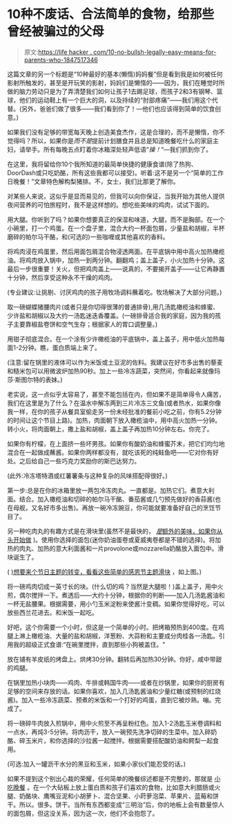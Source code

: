 # 10种不废话、合法简单的食物，给那些曾经被骗过的父母

> 原文:[https://life hacker . com/10-no-bullsh-legally-easy-means-for-parents-who-1847517346](https://lifehacker.com/10-no-bullshit-legitimately-easy-meals-for-parents-who-1847517346)

这篇文章的另一个标题是“10种最好的基本(懒惰)妈妈餐”但是看到我是如何被任何影射所触发的，甚至是开玩笑的影射，妈妈们是懒惰的——因为，我们在睡觉时所做的脑力劳动只是为了弄清楚我们如何让孩子1去踢足球，而孩子2和3有钢琴、篮球，他们的运动鞋上有一个巨大的洞，以及持续的“肘部疼痛”——我们用这个代替。(另外，爸爸们做了很多——我们看到你了！—他们也应该得到简单的饮食创意。)

如果我们没有足够的带宽每天晚上创造美食杰作，这是合理的，而不是懒惰，你不觉得吗？所以，如果你是*而不是*提前计划膳食并且总是知道晚餐吃什么的家庭主妇，请举手。所有每晚五点盯着你冰箱深处轻声低语“*操！*“—我们抓到你了。

在这里，我将留给你10个我所知道的最简单快捷的健康食谱(除了热狗、DoorDash或只吃奶酪，所有这些我都可以接受)。听着:这不是另一个“简单的工作日晚餐！”文章特色解构梨猪排。不，女士，我们比那更了解你。

对某些人来说，这似乎是显而易见的，但我可以向你保证，当我开始为其他人提供夜间营养的可怕旅程时，我不是这样想的。想吃些美味的鸡肉，试试下面的。

用大腿。你听到了吗？如果你想要真正的保湿和味道，大腿，而不是胸部。在一个小碗里，打一个鸡蛋。在一个盘子里，混合大约一杯面包屑，少量盐和胡椒，半杯磨碎的帕尔马干酪，和(可选的)一些咖喱或其他喜欢的香料。

将鸡肉浸在鸡蛋里，然后用面包屑混合物浸透两面。在平底锅中用中高火加热橄榄油。将鸡肉放入锅中，加热一到两分钟。翻翻鸡；盖上盖子，小火加热十分钟。这最后一步很重要！关火，但把鸡肉盖上——说真的，不要揭开盖子——让它再静置十分钟，然后享受这种永不干燥的鸡肉。

(专业建议:让挑剔、讨厌鸡肉的孩子用牧场调料蘸着吃。牧场解决了大部分问题。)

取一磅蝴蝶猪腰肉片(或者只是你切得很薄的普通排骨),用几汤匙橄榄油和蜂蜜、少许盐和胡椒以及大约一汤匙迷迭香覆盖。(一磅排骨适合我的家庭，因为我的孩子主要靠椒盐卷饼和空气生存；根据家人的胃口调整量。)

用钳子彻底混合。在一个涂有少许橄榄油的平底锅中，盖上盖子，用中低火加热每面1-2分钟。瞧，蛋白质端上来了。

(注意:留在锅里的液体可以作为米饭或土豆泥的佐料。我建议在好市多出售的藜麦和糙米包可以用微波炉加热90秒。加上一些冷冻蔬菜，突然间，你看起来就像玛莎·斯图尔特的表妹。)

老实说，这一点似乎太容易了，甚至不能包括在内，但如果不是简单得令人痛苦，我们在这里是为了什么？在温水中解冻两到三片冷冻三文鱼(或者热水，如果你像我一样，在你的孩子从餐具室偷走另一份未经批准的餐前小吃之前，你有5.2分钟的时间让这个节目上路)。加热，肉面朝下放入橄榄油中，用中高火加热一分钟。转小火，将肉面朝上，撒上盐和胡椒，盖上盖子再加热10分钟左右。你完了。

如果你有柠檬，在上面挤一些坏男孩。如果你有酸奶油和蜂蜜芥末，把它们均匀地混合在一起做成蘸酱。如果你两样都没有，就吃该死的纯鲑鱼吧——它对你有好处。之后给自己一些巧克力奖励你的斯巴达努力。

(此外:冷冻塔特酒或红薯薯条与这种复杂的风味搭配得很好。)

第一步:总是在你的冰箱里放一两包冷冻肉丸。一直都是。加热它们。煮意大利面。结合。加入橄榄油和切碎的帕尔马干酪、番茄酱或几勺预先做好的香蒜酱(也在母舰，又名好市多出售)。再放一碗冷冻豌豆，你可能就要准备好自己的烹饪节目了。

另一种吃肉丸的有趣方式是在滑块里(虽然不是最快的， [*是*额外的美味，如果你从头开始做](https://lifehacker.com/how-to-make-spaghetti-and-meatballs-in-your-instant-pot-1831846497) )。使用你选择的面包(迷你奶油蛋卷或夏威夷卷都是不错的选择)。将加热的肉丸、加热的意大利面酱和一片provolone或mozzarella奶酪放入面包中。滑块诞生了。

( [)想要来个节日主题的转变，看看这些简单的感恩节主题滑块](https://lifehacker.com/waffle-frozen-turkey-meatballs-to-make-thanksgiving-sli-1845564992) ，如上图。)

将一磅鸡肉切成一英寸长的块。(什么切的鸡？当然是大腿啦！)盖上盖子，用中火煎，偶尔搅拌一下。煮透后——大约十分钟，根据你的判断——加入几汤匙酱油和一杯无盐腰果。根据需要，用小勺玉米淀粉来使酱汁变稠。如果你觉得好吃，可以放些西兰花进去。和米饭一起吃。

好吧，这个你需要一个小时，但这是一个简单的小时。把烤箱预热到400度。在鸡腿上淋上橄榄油、大量的盐和胡椒，洋葱粉、大蒜粉和主要成分肉桂各一汤匙。引用我的超级正式食谱:“在碗里搅拌，直到那些小狗被盖住。"

放在铺有羊皮纸的烤盘上。烘烤30分钟。翻转后再加热30分钟。你好，咸中带甜的鸡腿。

在锅里加热小块肉——鸡肉、牛排或韩国牛肉——或者在炒锅里，如果你的厨房有足够的空间来存放的话。如果你喜欢，加入几汤匙酱油和少量红糖(或预制的红烧酱)。加入一些冷冻蔬菜、预煮的米饭和一个打好的鸡蛋，直到它被炒熟。嘣。完成了。

将一磅碎牛肉放入煎锅中，用中火煎至不再呈粉红色。加入1-2汤匙玉米卷调料和一点水，再炖3-5分钟。将肉沥干，放入一碗预先洗净切碎的生菜中。加入碎奶酪、碎玉米片，和你选择的沙拉酱一起搅拌。根据需要搭配酸奶油和鳄梨一起食用。

(可选:加入一罐沥干水分的黑豆和玉米，如果小家伙们能忍受的话。)

如果不提到这个别出心裁的荣耀，任何简单的晚餐综述都是不完整的，那就是 [小吃晚餐](https://lifehacker.com/serve-your-child-a-charcuterie-board-lunch-1844931913) 。在一个大砧板上放上蛋白质和孩子们喜欢的食物，比如意大利腊肠或火腿、奶酪块、鹰嘴豆泥和小胡萝卜、混合坚果、小莳萝泡菜、苹果片、蓝莓和饼干。所以。很多。饼干。当所有东西都变成“三明治”后，你的地板上会有数量惊人的面包屑，但这没关系，因为这一次，他们不会抱怨了。